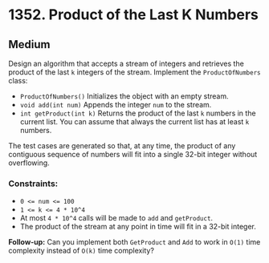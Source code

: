 # 1352. Product of the Last K Numbers

## Medium

Design an algorithm that accepts a stream of integers and retrieves the product of the last `k` integers of the stream.
Implement the `ProductOfNumbers` class:

- `ProductOfNumbers()` Initializes the object with an empty stream.
- `void add(int num)` Appends the integer `num` to the stream.
- `int getProduct(int k)` Returns the product of the last `k` numbers in the current list. You can assume that always
  the current list has at least `k` numbers.

The test cases are generated so that, at any time, the product of any contiguous sequence of numbers will fit into a
single 32-bit integer without overflowing.

### Constraints:

- `0 <= num <= 100`
- `1 <= k <= 4 * 10^4`
- At most `4 * 10^4` calls will be made to `add` and `getProduct`.
- The product of the stream at any point in time will fit in a 32-bit integer.

**Follow-up:** Can you implement both `GetProduct` and `Add` to work in `O(1)` time complexity instead of `O(k)` time
complexity?
